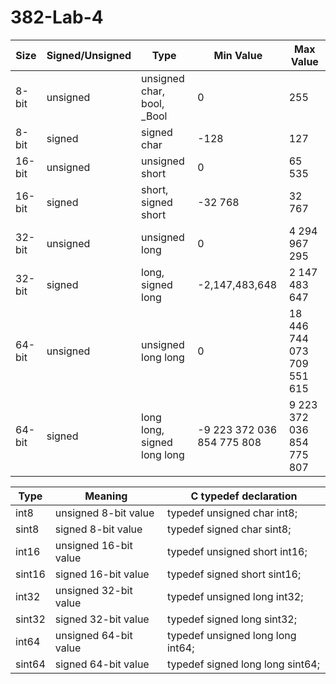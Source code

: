 382-Lab-4
=========
| Size       | Signed/Unsigned | Type | Min Value | Max Value |
| ---------- | --------------- | ---- | --------- | --------- |
|   8-bit    | unsigned        | unsigned char, bool, _Bool | 0 | 255 |
|   8-bit    | signed          | signed char | -128 | 127 |
|   16-bit   | unsigned        | unsigned short | 0 | 65 535 |
|   16-bit   | signed          | short, signed short | -32 768 | 32 767 |
|   32-bit   | unsigned        | unsigned long | 0 |  4 294 967 295 |
|   32-bit   | signed          | long, signed long | -2,147,483,648 | 2 147 483 647 |
|   64-bit   | unsigned        | unsigned long long | 0 | 18 446 744 073 709 551 615 |
|   64-bit   | signed          | long long, signed long long | -9 223 372 036 854 775 808 | 9 223 372 036 854 775 807 |

| Type   | Meaning               | C typedef declaration |
| ------ | --------------------- | --------------------- | 
| int8   | unsigned 8-bit value  | typedef unsigned char int8;        |
| sint8  | signed 8-bit value    | typedef signed char sint8;         |
| int16  | unsigned 16-bit value | typedef unsigned short int16;      |
| sint16 | signed 16-bit value   | typedef signed short sint16;       | 
| int32  | unsigned 32-bit value | typedef unsigned long int32;       | 
| sint32 | signed 32-bit value   | typedef signed long sint32;        | 
| int64  | unsigned 64-bit value | typedef unsigned long long int64;  | 
| sint64 | signed 64-bit value   | typedef signed long long sint64;   |
